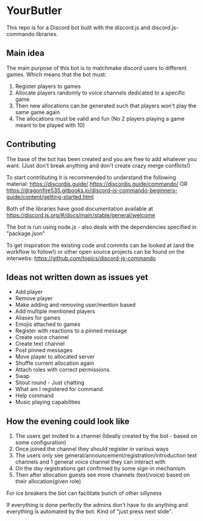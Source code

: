 # YourButler
This repo is for a Discord bot built with the discord.js and discord.js-commando libraries. 

## Main idea
The main purpose of this bot is to matchmake discord users to different games. Which means that the bot must:
1. Register players to games
2. Allocate players randomly to voice channels dedicated to a specific game
3. Then new allocations can be generated such that players won't play the same game again
4. The allocations must be valid and fun (No 2 players playing a game meant to be played with 10) 

## Contributing
The base of the bot has been created and you are free to add whatever you want. (Just don't break anything and don't create crazy merge conflicts!)

To start contributing it is recommended to understand the following material:
https://discordjs.guide/
https://discordjs.guide/commando/ OR https://dragonfire535.gitbooks.io/discord-js-commando-beginners-guide/content/getting-started.html

Both of the libraries have good documentation available at https://discord.js.org/#/docs/main/stable/general/welcome

The bot is run using node.js - also deals with the dependencies specified in "package.json"

To get inspiration the existing code and commits can be looked at (and the workflow to follow!) or other open source projects can be found on the interwebs: https://github.com/topics/discord-js-commando

## Ideas not written down as issues yet
* Add player
* Remove player
* Make adding and removing user/mention based
* Add multiple mentioned players
* Aliases for games
* Emojis attached to games
* Register with reactions to a pinned message
* Create voice channel
* Create text channel
* Post pinned messages
* Move player to allocated server
* Shuffle current allocation again
* Attach roles with correct permissions.
* Swap
* Sitout round - Just chatting
* What am I registered for command
* Help command
* Music playing capabilities

## How the evening could look like
1. The users get invited to a channel (Ideally created by the bot - based on some configuration)
2. Once joined the channel they should register in various ways
3. The users only see general/announcement/registration/introduction text channels and 1 general voice channel they can interact with
4. On the day registrations get confirmed by some sign-in mechanism.
5. Then after allocation guests see more channels (text/voice) based on their allocation(given role)

For ice breakers the bot can facilitate bunch of other sillyness

If everything is done perfectly the admins don't have to do anything and everything is automated by the bot. Kind of "just press next slide".
